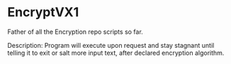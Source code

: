 # EncryptVX1
Father of all the Encryption repo scripts so far.

Description: 
Program will execute upon request and stay stagnant until telling it to exit or salt more input text, after declared encryption algorithm.
